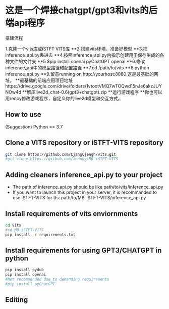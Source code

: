 # 这是一个焊接chatgpt/gpt3和vits的后端api程序
 搭建流程
 
 
1.克隆一个vits库或iSTFT VITS库
**2.搭建vits环境，准备好模型
**3.把inference_api.py丢进去
**4.按照inference_api.py内指示创建用于保存生成的各种文件的文件夹
**5.$pip install openai pyChatGPT openai
**6.修改inference_api中的模型路径和配置路径
**7.cd /path/to/vits
**8.python inference_api.py
**9.留意running on http://yourhost:8080 这是最基础的网址。
**最基础的前端应用项目地址https://drive.google.com/drive/folders/1vtootVMQ7wTOQwd15nJe6akzJUYNOw4d
**解压live2d_chat-0.6(gpt3+chatgpt).zip
**运行游戏程序
**你也可以用renpy修改游戏程序，自定义你的live2d模型和交互方式。

## How to use
(Suggestion) Python == 3.7
## Clone a VITS repository or iSTFT-VITS repository
```sh
git clone https://github.com/CjangCjengh/vits.git
#git clone https://github.com/innnky/MB-iSTFT-VITS
```
## Adding cleaners inference_api.py to your project
- The path of inference_api.py should be like path/to/vits/inference_api.py
- If you want to launch this project in your server, it is recommanded to use iSTFT-VITS for tts: path/to/MB-iSTFT-VITS/inference_api.py
## Install requirements of vits enviornments
```sh
cd vits
#cd MB-iSTFT-VITS
pip install -r requirements.txt
```
## Install requirements for using GPT3/CHATGPT in python
```sh
pip install pydub 
pip install openai
#Not recommended due to demanding requirements
#pip install pyChatGPT
```
## Editing 
